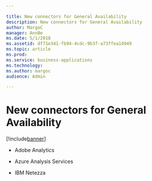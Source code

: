 ```yaml
---

title: New connectors for General Availability
description: New connectors for General Availability
author: MargoC
manager: AnnBe
ms.date: 5/1/2018
ms.assetid: df71e341-fb94-4cdc-9b3f-a73ffea14949
ms.topic: article
ms.prod: 
ms.service: business-applications
ms.technology: 
ms.author: margoc
audience: Admin

---
```


# New connectors for General Availability

[!include[banner](../../../includes/banner.md)]

-   Adobe Analytics

-   Azure Analysis Services

-   IBM Netezza
